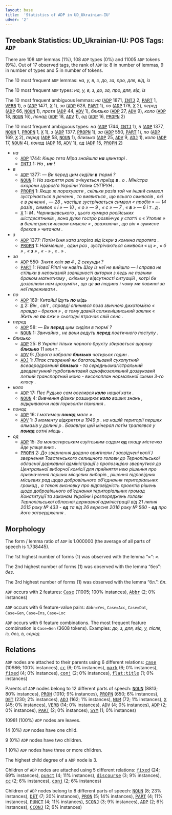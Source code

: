 ```yaml
---
layout: base
title:  'Statistics of ADP in UD_Ukrainian-IU'
udver: '2'
---
```


## Treebank Statistics: UD_Ukrainian-IU: POS Tags: `ADP`

There are 108 `ADP` lemmas (1%), 108 `ADP` types (0%) and 11005 `ADP` tokens (9%).
Out of 17 observed tags, the rank of `ADP` is: 8 in number of lemmas, 9 in number of types and 5 in number of tokens.

The 10 most frequent `ADP` lemmas: <em>на, у, в, з, до, за, про, для, від, із</em>

The 10 most frequent `ADP` types:  <em>на, у, в, з, до, за, про, для, від, із</em>

The 10 most frequent ambiguous lemmas: <em>на</em> (<tt><a href="uk_iu-pos-ADP.html">ADP</a></tt> 1871, <tt><a href="uk_iu-pos-INTJ.html">INTJ</a></tt> 2, <tt><a href="uk_iu-pos-PART.html">PART</a></tt> 1, <tt><a href="uk_iu-pos-VERB.html">VERB</a></tt> 1), <em>в</em> (<tt><a href="uk_iu-pos-ADP.html">ADP</a></tt> 1471, <tt><a href="uk_iu-pos-X.html">X</a></tt> 1), <em>за</em> (<tt><a href="uk_iu-pos-ADP.html">ADP</a></tt> 628, <tt><a href="uk_iu-pos-PART.html">PART</a></tt> 1), <em>по</em> (<tt><a href="uk_iu-pos-ADP.html">ADP</a></tt> 178, <tt><a href="uk_iu-pos-X.html">X</a></tt> 2), <em>перед</em> (<tt><a href="uk_iu-pos-ADP.html">ADP</a></tt> 66, <tt><a href="uk_iu-pos-NOUN.html">NOUN</a></tt> 1), <em>проти</em> (<tt><a href="uk_iu-pos-ADP.html">ADP</a></tt> 44, <tt><a href="uk_iu-pos-ADV.html">ADV</a></tt> 1), <em>близько</em> (<tt><a href="uk_iu-pos-ADP.html">ADP</a></tt> 27, <tt><a href="uk_iu-pos-ADV.html">ADV</a></tt> 9), <em>коло</em> (<tt><a href="uk_iu-pos-ADP.html">ADP</a></tt> 18, <tt><a href="uk_iu-pos-NOUN.html">NOUN</a></tt> 16), <em>понад</em> (<tt><a href="uk_iu-pos-ADP.html">ADP</a></tt> 18, <tt><a href="uk_iu-pos-ADV.html">ADV</a></tt> 1), <em>од</em> (<tt><a href="uk_iu-pos-ADP.html">ADP</a></tt> 16, <tt><a href="uk_iu-pos-PROPN.html">PROPN</a></tt> 2)

The 10 most frequent ambiguous types:  <em>на</em> (<tt><a href="uk_iu-pos-ADP.html">ADP</a></tt> 1744, <tt><a href="uk_iu-pos-INTJ.html">INTJ</a></tt> 1), <em>в</em> (<tt><a href="uk_iu-pos-ADP.html">ADP</a></tt> 1377, <tt><a href="uk_iu-pos-NOUN.html">NOUN</a></tt> 1, <tt><a href="uk_iu-pos-PROPN.html">PROPN</a></tt> 1, <tt><a href="uk_iu-pos-X.html">X</a></tt> 1), <em>з</em> (<tt><a href="uk_iu-pos-ADP.html">ADP</a></tt> 1377, <tt><a href="uk_iu-pos-PROPN.html">PROPN</a></tt> 1), <em>за</em> (<tt><a href="uk_iu-pos-ADP.html">ADP</a></tt> 550, <tt><a href="uk_iu-pos-PART.html">PART</a></tt> 1), <em>по</em> (<tt><a href="uk_iu-pos-ADP.html">ADP</a></tt> 169, <tt><a href="uk_iu-pos-X.html">X</a></tt> 2), <em>перед</em> (<tt><a href="uk_iu-pos-ADP.html">ADP</a></tt> 58, <tt><a href="uk_iu-pos-NOUN.html">NOUN</a></tt> 1), <em>близько</em> (<tt><a href="uk_iu-pos-ADP.html">ADP</a></tt> 25, <tt><a href="uk_iu-pos-ADV.html">ADV</a></tt> 9, <tt><a href="uk_iu-pos-ADJ.html">ADJ</a></tt> 1), <em>коло</em> (<tt><a href="uk_iu-pos-ADP.html">ADP</a></tt> 17, <tt><a href="uk_iu-pos-NOUN.html">NOUN</a></tt> 4), <em>понад</em> (<tt><a href="uk_iu-pos-ADP.html">ADP</a></tt> 16, <tt><a href="uk_iu-pos-ADV.html">ADV</a></tt> 1), <em>од</em> (<tt><a href="uk_iu-pos-ADP.html">ADP</a></tt> 15, <tt><a href="uk_iu-pos-PROPN.html">PROPN</a></tt> 2)


* <em>на</em>
  * <tt><a href="uk_iu-pos-ADP.html">ADP</a></tt> 1744: <em>Кицю тета Міра знайшла <b>на</b> цвинтарі .</em>
  * <tt><a href="uk_iu-pos-INTJ.html">INTJ</a></tt> 1: <em>На , <b>на</b> !</em>
* <em>в</em>
  * <tt><a href="uk_iu-pos-ADP.html">ADP</a></tt> 1377: <em>— Ви перед цим сиділи <b>в</b> тюрмі ?</em>
  * <tt><a href="uk_iu-pos-NOUN.html">NOUN</a></tt> 1: <em>На закриття ралі очікується приїзд <b>в</b> . о . Міністра охорони здоров’я України Уляни СУПРУН .</em>
  * <tt><a href="uk_iu-pos-PROPN.html">PROPN</a></tt> 1: <em>Якщо ж порахувати , скільки разів той чи інший символ зустрічається в реченні , то виявиться , що всього символів , які є в реченні , — 28 , частіше зустрічається символ « пробіл » — 14 разів , символ « і » — 10 , « о » — 9 , « с » — 7 , « <b>в</b> » — 6 і т . д .</em>
  * <tt><a href="uk_iu-pos-X.html">X</a></tt> 1: <em>М . Чернишевського , цього кумира російських шістдесятників , вона дуже гостро розвінчує у статті « « Утопия » <b>в</b> беллетристическом смысле » , вважаючи , що він « зумисне брехав » читачам .</em>
* <em>з</em>
  * <tt><a href="uk_iu-pos-ADP.html">ADP</a></tt> 1377: <em>Потім їхня хата згоріла від іскри <b>з</b> комина паротяга .</em>
  * <tt><a href="uk_iu-pos-PROPN.html">PROPN</a></tt> 1: <em>Найменше , один раз , зустрічаються символи « щ » , « б » , « <b>з</b> » , « - » , « . » .</em>
* <em>за</em>
  * <tt><a href="uk_iu-pos-ADP.html">ADP</a></tt> 550: <em>Зняти кліп <b>за</b> 4 , 2 секунди ?</em>
  * <tt><a href="uk_iu-pos-PART.html">PART</a></tt> 1: <em>Нової Ріплі чи навіть Шоу із неї не вийшло — і справа не стільки в непоказній зовнішності акторки з ледь не повним браком магнетизму , скільки у відсутності ситуацій , котрі би дозволили нам зрозуміти , що це <b>за</b> людина і чому ми повинні за неї переживати .</em>
* <em>по</em>
  * <tt><a href="uk_iu-pos-ADP.html">ADP</a></tt> 169: <em>Китайці їдуть <b>по</b> мідь</em>
  * <tt><a href="uk_iu-pos-X.html">X</a></tt> 2: <em>Він , світ , справді опинився поза звичною дихотомією « правда – брехня » , а тому давній солженіцинський заклик « Жить не <b>по</b> лжи » сьогодні втрачає свій сенс .</em>
* <em>перед</em>
  * <tt><a href="uk_iu-pos-ADP.html">ADP</a></tt> 58: <em>— Ви <b>перед</b> цим сиділи в тюрмі ?</em>
  * <tt><a href="uk_iu-pos-NOUN.html">NOUN</a></tt> 1: <em>Звичайно , не вони ведуть <b>перед</b> поетичного поступу .</em>
* <em>близько</em>
  * <tt><a href="uk_iu-pos-ADP.html">ADP</a></tt> 25: <em>В Україні тільки чорного брухту збирається щороку <b>близько</b> 11 млн т .</em>
  * <tt><a href="uk_iu-pos-ADV.html">ADV</a></tt> 9: <em>Дорога забрала <b>близько</b> чотирьох годин .</em>
  * <tt><a href="uk_iu-pos-ADJ.html">ADJ</a></tt> 1: <em>Літак створений як багатоцільовий сухопутний всеаеродромний <b>близько</b> - та середньомагістральний дводвигунний турбогвинтовий однофюзеляжний дозвуковий легкий транспортний моно - високоплан нормальної схеми 3-го класу .</em>
* <em>коло</em>
  * <tt><a href="uk_iu-pos-ADP.html">ADP</a></tt> 17: <em>Пес Рудько сам оселився <b>коло</b> нашої хати .</em>
  * <tt><a href="uk_iu-pos-NOUN.html">NOUN</a></tt> 4: <em>Вивчення фізики розширює <b>коло</b> ваших знань , відкриваючи нові горизонти пізнання .</em>
* <em>понад</em>
  * <tt><a href="uk_iu-pos-ADP.html">ADP</a></tt> 16: <em>І матимеш <b>понад</b> мале » .</em>
  * <tt><a href="uk_iu-pos-ADV.html">ADV</a></tt> 1: <em>З моменту відкриття в 1949 р . на нашій території перших алмазів у долині р . Базавлук цей мінерал потім траплявся у <b>понад</b> сотні місць .</em>
* <em>од</em>
  * <tt><a href="uk_iu-pos-ADP.html">ADP</a></tt> 15: <em>За монастирським єзуїтським садом <b>од</b> плацу містечка йде улиця вниз .</em>
  * <tt><a href="uk_iu-pos-PROPN.html">PROPN</a></tt> 2: <em>До звернення додано оригінали ( засвідчені копії ) звернення Товстенського селищного голови до Тернопільської обласної державної адміністрації з пропозицією звернутися до Центральної виборчої комісії для прийняття нею рішення про призначення перших місцевих виборів , рішення відповідних місцевих рад щодо добровільного об’єднання територіальних громад , а також висновку про відповідність проектів рішень щодо добровільного об’єднання територіальних громад Конституції та законам України і розпоряджень голови Тернопільської обласної державної адміністрації від 21 липня 2015 року № 433 - <b>од</b> та від 26 вересня 2016 року № 560 - <b>од</b> про його затвердження .</em>

## Morphology

The form / lemma ratio of `ADP` is 1.000000 (the average of all parts of speech is 1.738445).

The 1st highest number of forms (1) was observed with the lemma “×”: <em>×</em>.

The 2nd highest number of forms (1) was observed with the lemma “без”: <em>без</em>.

The 3rd highest number of forms (1) was observed with the lemma “бл.”: <em>бл</em>.

`ADP` occurs with 2 features: <tt><a href="uk_iu-feat-Case.html">Case</a></tt> (11005; 100% instances), <tt><a href="uk_iu-feat-Abbr.html">Abbr</a></tt> (2; 0% instances)

`ADP` occurs with 6 feature-value pairs: `Abbr=Yes`, `Case=Acc`, `Case=Dat`, `Case=Gen`, `Case=Ins`, `Case=Loc`

`ADP` occurs with 6 feature combinations.
The most frequent feature combination is `Case=Gen` (3608 tokens).
Examples: <em>до, з, для, від, у, після, із, без, в, серед</em>


## Relations

`ADP` nodes are attached to their parents using 6 different relations: <tt><a href="uk_iu-dep-case.html">case</a></tt> (10986; 100% instances), <tt><a href="uk_iu-dep-cc.html">cc</a></tt> (6; 0% instances), <tt><a href="uk_iu-dep-mark.html">mark</a></tt> (6; 0% instances), <tt><a href="uk_iu-dep-fixed.html">fixed</a></tt> (4; 0% instances), <tt><a href="uk_iu-dep-conj.html">conj</a></tt> (2; 0% instances), <tt><a href="uk_iu-dep-flat-title.html">flat:title</a></tt> (1; 0% instances)

Parents of `ADP` nodes belong to 12 different parts of speech: <tt><a href="uk_iu-pos-NOUN.html">NOUN</a></tt> (8813; 80% instances), <tt><a href="uk_iu-pos-PRON.html">PRON</a></tt> (1010; 9% instances), <tt><a href="uk_iu-pos-PROPN.html">PROPN</a></tt> (650; 6% instances), <tt><a href="uk_iu-pos-DET.html">DET</a></tt> (230; 2% instances), <tt><a href="uk_iu-pos-ADJ.html">ADJ</a></tt> (162; 1% instances), <tt><a href="uk_iu-pos-NUM.html">NUM</a></tt> (72; 1% instances), <tt><a href="uk_iu-pos-X.html">X</a></tt> (45; 0% instances), <tt><a href="uk_iu-pos-VERB.html">VERB</a></tt> (14; 0% instances), <tt><a href="uk_iu-pos-ADV.html">ADV</a></tt> (4; 0% instances), <tt><a href="uk_iu-pos-ADP.html">ADP</a></tt> (2; 0% instances), <tt><a href="uk_iu-pos-PART.html">PART</a></tt> (2; 0% instances), <tt><a href="uk_iu-pos-SYM.html">SYM</a></tt> (1; 0% instances)

10981 (100%) `ADP` nodes are leaves.

14 (0%) `ADP` nodes have one child.

9 (0%) `ADP` nodes have two children.

1 (0%) `ADP` nodes have three or more children.

The highest child degree of a `ADP` node is 3.

Children of `ADP` nodes are attached using 5 different relations: <tt><a href="uk_iu-dep-fixed.html">fixed</a></tt> (24; 69% instances), <tt><a href="uk_iu-dep-punct.html">punct</a></tt> (4; 11% instances), <tt><a href="uk_iu-dep-discourse.html">discourse</a></tt> (3; 9% instances), <tt><a href="uk_iu-dep-cc.html">cc</a></tt> (2; 6% instances), <tt><a href="uk_iu-dep-conj.html">conj</a></tt> (2; 6% instances)

Children of `ADP` nodes belong to 8 different parts of speech: <tt><a href="uk_iu-pos-NOUN.html">NOUN</a></tt> (8; 23% instances), <tt><a href="uk_iu-pos-DET.html">DET</a></tt> (7; 20% instances), <tt><a href="uk_iu-pos-PRON.html">PRON</a></tt> (5; 14% instances), <tt><a href="uk_iu-pos-PART.html">PART</a></tt> (4; 11% instances), <tt><a href="uk_iu-pos-PUNCT.html">PUNCT</a></tt> (4; 11% instances), <tt><a href="uk_iu-pos-SCONJ.html">SCONJ</a></tt> (3; 9% instances), <tt><a href="uk_iu-pos-ADP.html">ADP</a></tt> (2; 6% instances), <tt><a href="uk_iu-pos-CCONJ.html">CCONJ</a></tt> (2; 6% instances)

